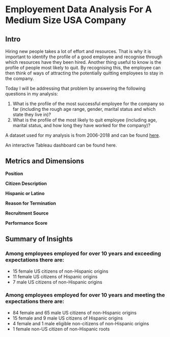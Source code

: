 # Employement Data Analysis For A Medium Size USA Company 
## Intro
Hiring new people takes a lot of effort and resources. That is why it is important to identify the profile of a good employee and recognise through which resources have they been hired. 
Another thing useful to know is the profile of people most likely to quit. By recognising this, the employee can then think of ways of attracting the potentially 
quitting employees to stay in the company.

Today I will be addressing that problem by answering the following questions in my analysis:
1) What is the profile of the most successful employee for the company so far (including the rough age range, gender, marital status and which state they live in)?
2) What is the profile of the most likely to quit employee (including age, marital status, and how long they have worked for the company)?

A dataset used for my analysis is from 2006-2018 and can be found [here](https://www.kaggle.com/datasets/davidepolizzi/hr-data-set-based-on-human-resources-data-set).

An interactive Tableau dashboard can be found here.

## Metrics and Dimensions
**Position**

**Citizen Description**

**Hispanic or Latino**

**Reason for Termination**

**Recruitment Source**

**Performance Score**


## Summary of Insights
### Among employees employed for over 10 years and exceeding expectations there are:
- 15 female US citizens of non-Hispanic origins
- 11 female US citizens of Hispanic origins
- 7 male US citizens of non-Hispanic origins
  
### Among employees employed for over 10 years and meeting the expectations there are:
- 84 female and 65 male US citizens of non-Hispanic origins
- 15 female and 9 male US citizens of Hispanic origins
- 4 female and 1 male eligible non-citizens of non-Hispanic origins
- 1 female non-US citizen of non-Hispanic roots



